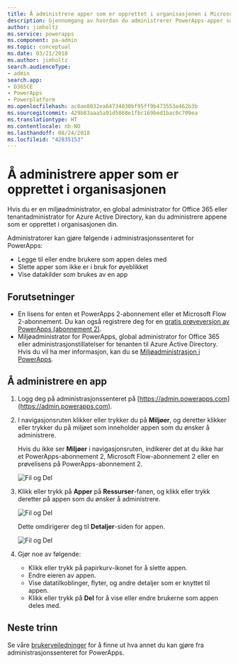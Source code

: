 ```yaml
---
title: Å administrere apper som er opprettet i organisasjonen i Microsoft Docs
description: Gjennomgang av hvordan du administrerer PowerApps-apper som er opprettet i organisasjonen
author: jimholtz
ms.service: powerapps
ms.component: pa-admin
ms.topic: conceptual
ms.date: 03/21/2018
ms.author: jimholtz
search.audienceType:
- admin
search.app:
- D365CE
- PowerApps
- Powerplatform
ms.openlocfilehash: ac0ae8032ea64734030bf95ff9b473553e462b3b
ms.sourcegitcommit: 429b83aaa5a91d5868e1fbc169bed1bac0c709ea
ms.translationtype: HT
ms.contentlocale: nb-NO
ms.lasthandoff: 08/24/2018
ms.locfileid: "42835153"
---
```

# <a name="manage-apps-created-in-your-organization"></a>Å administrere apper som er opprettet i organisasjonen 
Hvis du er en miljøadministrator, en global administrator for Office 365 eller tenantadministrator for Azure Active Directory, kan du administrere appene som er opprettet i organisasjonen din.

Administratorer kan gjøre følgende i administrasjonssenteret for PowerApps:
* Legge til eller endre brukere som appen deles med
* Slette apper som ikke er i bruk for øyeblikket
* Vise datakilder som brukes av en app

## <a name="prerequisites"></a>Forutsetninger
* En lisens for enten et PowerApps 2-abonnement eller et Microsoft Flow 2-abonnement. Du kan også registrere deg for en [gratis prøveversjon av PowerApps (abonnement 2)](https://web.powerapps.com/signup?redirect=marketing&email=).
* Miljøadministrator for PowerApps, global administrator for Office 365 eller administrasjonstillatelser for tenanten til Azure Active Directory. Hvis du vil ha mer informasjon, kan du se [Miljøadministrasjon i PowerApps](environments-administration.md).

## <a name="manage-an-app"></a>Å administrere en app
1. Logg deg på administrasjonssenteret på [https://admin.powerapps.com](https://admin.powerapps.com).
2. I navigasjonsruten klikker eller trykker du på **Miljøer**, og deretter klikker eller trykker du på miljøet som inneholder appen som du ønsker å administrere.

    Hvis du ikke ser **Miljøer** i navigasjonsruten, indikerer det at du ikke har et PowerApps-abonnement 2, Microsoft Flow-abonnement 2 eller en prøvelisens på PowerApps-abonnement 2.

    ![Fil og Del](./media/admin-manage-apps/environment.png)
3. Klikk eller trykk på **Apper** på **Ressurser**-fanen, og klikk eller trykk deretter på appen som du ønsker å administrere.

   ![Fil og Del](./media/admin-manage-apps/resources.png)

    Dette omdirigerer deg til **Detaljer**-siden for appen.

    ![Fil og Del](./media/admin-manage-apps/app-details.png)
4. Gjør noe av følgende:

    * Klikk eller trykk på papirkurv-ikonet for å slette appen.
    * Endre eieren av appen.
    * Vise datatilkoblinger, flyter, og andre detaljer som er knyttet til appen.
    * Klikk eller trykk på **Del** for å vise eller endre brukerne som appen deles med.

## <a name="next-steps"></a>Neste trinn
Se våre [brukerveiledninger](signup-for-powerapps-admin.md) for å finne ut hva annet du kan gjøre fra administrasjonssenteret for PowerApps.

